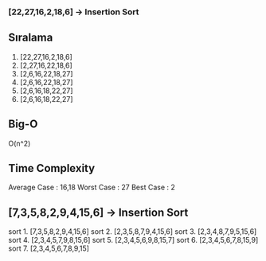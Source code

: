### [22,27,16,2,18,6] -> Insertion Sort 

## Sıralama 

1.  [22,27,16,2,18,6]
2.  [2,27,16,22,18,6]
3.  [2,6,16,22,18,27]  
4.  [2,6,16,22,18,27]  
5.  [2,6,16,18,22,27]  
6.  [2,6,16,18,22,27]  

## Big-O
   
O(n^2)

## Time Complexity

Average Case : 16,18 Worst Case : 27  Best Case : 2

## [7,3,5,8,2,9,4,15,6] -> Insertion Sort 

sort 1. [7,3,5,8,2,9,4,15,6]
sort 2. [2,3,5,8,7,9,4,15,6]
sort 3. [2,3,4,8,7,9,5,15,6]
sort 4. [2,3,4,5,7,9,8,15,6]
sort 5. [2,3,4,5,6,9,8,15,7]
sort 6. [2,3,4,5,6,7,8,15,9]
sort 7. [2,3,4,5,6,7,8,9,15]
